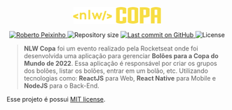 <p align="center">
   <img src="https://github.com/Pexex/nlw-copa/blob/main/logo.svg" alt="NLW Copa" width="200"/>
</p>

<p align="center">
   <a href="https://www.linkedin.com/in/roberto-honorio-vila-peixinho/">
      <img alt="Roberto Peixinho" src="https://img.shields.io/badge/-Roberto Peixinho-f7dd43?style=flat&logo=Linkedin&logoColor=black" />
   </a>
 <img alt="Repository size" src="https://img.shields.io/github/repo-size/pexex/nlw-copa?color=f7dd43">

  <a aria-label="Last Commit" href="https://github.com/pexex/nlw-copa/commits/master">
    <img alt="Last commit on GitHub" src="https://img.shields.io/github/last-commit/tavareshenrique/nlw-copa?color=f7dd43">
  </a>
  <img alt="License" src="https://img.shields.io/badge/license-MIT-f7dd43">
</p>

> **NLW Copa** foi um evento realizado pela Rocketseat onde foi desenvolvida uma aplicação para gerenciar **Bolões para a Copa do Mundo de 2022**. Essa aplicação é responsável por criar os grupos dos bolões, listar os bolões, entrar em um bolão, etc. Utilizando tecnologias como: **ReactJS** para Web, **React Native** para Mobile e **NodeJS** para o Back-End.

<!-- # :pushpin: Conteúdo

- [Preview](#framed_picture-preview)
- [Projetos](#computer-projetos)
- [Autores](#computer-autores)
- [Licença](#closed_book-licença) -->

<!-- # :framed_picture: Preview

<p align="center">
    <img alt="Mobile 1" src="https://raw.githubusercontent.com/tavareshenrique/nlw-copa/main/mobile/src/assets/previews/Screenshot%202022-11-28%20at%2009.08.34.png" width="200px" />
    <img alt="Mobile 2" src="https://raw.githubusercontent.com/tavareshenrique/nlw-copa/main/mobile/src/assets/previews/Screenshot%202022-11-28%20at%2009.08.46.png" width="200px" />
    <img alt="Mobile 3" src="https://raw.githubusercontent.com/tavareshenrique/nlw-copa/main/mobile/src/assets/previews/Screenshot%202022-11-28%20at%2009.09.21.png" width="200px" />
    <img alt="Mobile 4" src="https://raw.githubusercontent.com/tavareshenrique/nlw-copa/main/mobile/src/assets/previews/Screenshot%202022-11-28%20at%2009.09.26.png" width="200px" />
    <img alt="Web" src="https://raw.githubusercontent.com/tavareshenrique/nlw-copa/main/web/assets/preview.png" width="800px" />
</p> -->

<!-- # :computer: Projetos

- [💾 Server](https://github.com/tavareshenrique/nlw-copa/tree/main/server)
- [🌐 Web](https://github.com/tavareshenrique/nlw-copa/tree/main/web)
- [📱 Mobile](https://github.com/tavareshenrique/nlw-copa/tree/main/mobile)

# :computer: Autores

<table>
  <tr>
    <td align="center">
      <a href="http://github.com/tavareshenrique/">
        <img src="https://avatars1.githubusercontent.com/u/27022914?v=4" width="100px;" alt="Henrique Tavares"/>
        <br />
        <sub>
          <b>Henrique Tavares</b>
        </sub>
       </a>
       <br />
       <a href="https://www.linkedin.com/in/tavareshenrique/" title="Linkedin">@tavareshenrique</a>
       <br />
       <a href="https://github.com/tavareshenrique/go-barber-web-ts/commits?author=tavareshenrique" title="Code">💻</a>
    </td>
    <td align="center">
      <a href="http://github.com/rocketseat/">
        <img src="https://avatars.githubusercontent.com/u/28929274?s=200&v=4" width="100px;" alt="Logo da Rocketseat"/>
        <br />
        <sub>
          <b>Rocketseat</b>
        </sub>
       </a>
       <br />
       <a href="http://github.com/rocketseat/" title="Linkedin">@rocketseat</a>
       <br />
       <a href="https://github.com/tavareshenrique/go-barber-web-ts/commits?author=tavareshenrique" title="Education Platform">🚀</a>
    </td>
  </tr>
</table>

# :closed_book: Licença -->

Esse projeto é possui [MIT license](./LICENSE).
